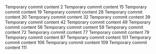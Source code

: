 Temporary commit content 2
Temporary commit content 15
Temporary commit content 19
Temporary commit content 28
Temporary commit content 30
Temporary commit content 32
Temporary commit content 39
Temporary commit content 42
Temporary commit content 49
Temporary commit content 56
Temporary commit content 59
Temporary commit content 72
Temporary commit content 77
Temporary commit content 79
Temporary commit content 87
Temporary commit content 101
Temporary commit content 106
Temporary commit content 109
Temporary commit content 111
